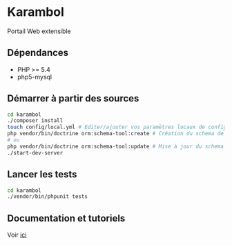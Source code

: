 # Karambol

Portail Web extensible

## Dépendances

- PHP >= 5.4
- php5-mysql

## Démarrer à partir des sources

```bash
cd karambol
./composer install
touch config/local.yml # Editer/ajouter vos paramètres locaux de configuration en vous basant sur le fichier default.yml
php vendor/bin/doctrine orm:schema-tool:create # Création du schema de la BDD
# ou
php vendor/bin/doctrine orm:schema-tool:update # Mise à jour du schema de la BDD
./start-dev-server
```

## Lancer les tests

```bash
cd karambol
./vendor/bin/phpunit tests
```

## Documentation et tutoriels

Voir [ici](./doc)
